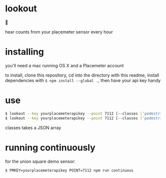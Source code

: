 # lookout

👀

hear counts from your placemeter sensor every hour

# installing

you'll need a mac running OS X and a Placemeter account

to install, clone this repository, cd into the directory with this readme, install dependencies with `$ npm install --global .`, then have your api key handy

# use
``` sh
$ lookout --key yourplacemeterapikey --point 7112 [--classes ['pedestrians']]
$ lookout --key yourplacemeterapikey --point 7112 [--classes ['pedestrians']]
```
classes takes a JSON array

# running continuously

for the union square demo sensor:
``` sh
$ PMKEY=yourplacemeterapikey POINT=7112 npm run continuous
```



